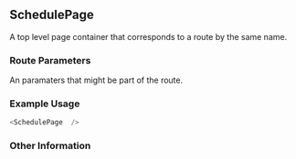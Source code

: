 ## SchedulePage
A top level page container that corresponds to a route by the same name.

### Route Parameters
An paramaters that might be part of the route.

### Example Usage

```js
<SchedulePage  />
```


### Other Information
